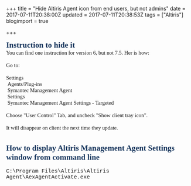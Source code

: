 +++
title = "Hide Altiris Agent icon from end users, but not admins"
date = 2017-07-11T20:38:00Z
updated = 2017-07-11T20:38:53Z
tags = ["Altiris"]
blogimport = true 

+++

<div style="color: #17365d; font-family: Calibri; font-size: 16.0pt; margin: 0in;"><span style="font-weight: bold;">Instruction to hide it</span></div><div style="font-family: Calibri; font-size: 11.0pt; margin: 0in;">You can find one instruction for version 6, but not 7.5. Her is how:</div><div style="font-family: Calibri; font-size: 11.0pt; margin: 0in;"><br /></div><div style="font-family: Calibri; font-size: 11.0pt; margin: 0in;">Go to:</div><div style="font-family: Calibri; font-size: 11.0pt; margin: 0in;"><br /></div><div style="font-family: Calibri; font-size: 11.0pt; margin: 0in;">Settings&nbsp; </div><div style="font-family: Calibri; font-size: 11.0pt; margin: 0in;">&nbsp;Agents/Plug-ins&nbsp; </div><div style="font-family: Calibri; font-size: 11.0pt; margin: 0in;">&nbsp;Symantec Management Agent&nbsp; </div><div style="font-family: Calibri; font-size: 11.0pt; margin: 0in;">&nbsp;Settings&nbsp; </div><div style="font-family: Calibri; font-size: 11.0pt; margin: 0in;">&nbsp;Symantec Management Agent Settings - Targeted </div><div style="font-family: Calibri; font-size: 11.0pt; margin: 0in;"><br /></div><div style="font-family: Calibri; font-size: 11.0pt; margin: 0in;">Choose "User Control" Tab, and uncheck "Show client tray icon". </div><div style="font-family: Calibri; font-size: 11.0pt; margin: 0in;"><br /></div><div style="font-family: Calibri; font-size: 11.0pt; margin: 0in;">It will disappear on client the next time they update. </div><div style="font-family: Calibri; font-size: 11.0pt; margin: 0in;"><br /></div><div style="font-family: Calibri; font-size: 11.0pt; margin: 0in;"><br /></div><div style="color: #17365d; font-family: Calibri; font-size: 16.0pt; margin: 0in;"><span style="font-weight: bold;">How to display Altiris Management Agent Settings window from command line</span></div><br /><div style="font-family: &quot;Courier New&quot;; font-size: 11.0pt; margin-left: .375in; margin: 0in;">C:\Program Files\Altiris\Altiris Agent\AexAgentActivate.exe</div>
